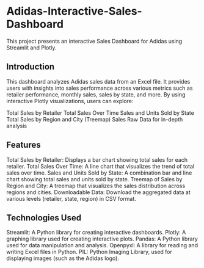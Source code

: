 # Adidas-Interactive-Sales-Dashboard
This project presents an interactive Sales Dashboard for Adidas using Streamlit and Plotly.
## Introduction
This dashboard analyzes Adidas sales data from an Excel file. It provides users with insights into sales performance across various metrics such as retailer performance, monthly sales, sales by state, and more. By using interactive Plotly visualizations, users can explore:

Total Sales by Retailer
Total Sales Over Time
Sales and Units Sold by State
Total Sales by Region and City (Treemap)
Sales Raw Data for in-depth analysis
## Features
Total Sales by Retailer: Displays a bar chart showing total sales for each retailer.
Total Sales Over Time: A line chart that visualizes the trend of total sales over time.
Sales and Units Sold by State: A combination bar and line chart showing total sales and units sold by state.
Treemap of Sales by Region and City: A treemap that visualizes the sales distribution across regions and cities.
Downloadable Data: Download the aggregated data at various levels (retailer, state, region) in CSV format.
## Technologies Used
Streamlit: A Python library for creating interactive dashboards.
Plotly: A graphing library used for creating interactive plots.
Pandas: A Python library used for data manipulation and analysis.
Openpyxl: A library for reading and writing Excel files in Python.
PIL: Python Imaging Library, used for displaying images (such as the Adidas logo).
